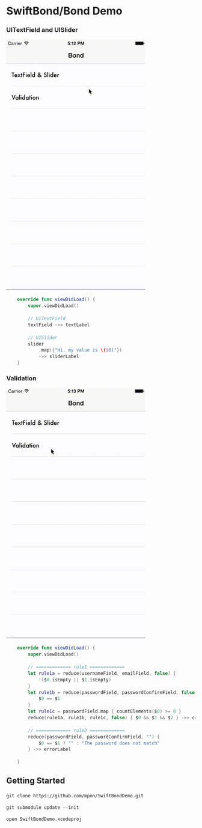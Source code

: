 SwiftBond/Bond Demo
=====

### UITextField and UISlider

![demo1](demo1.gif)


```swift
    override func viewDidLoad() {
        super.viewDidLoad()
        
        // UITextField
        textField ->> textLabel
        
        // UISlider
        slider
            .map({"Hi, my value is \($0)"})
            ->> sliderLabel
    }
```

### Validation

![demo2](demo2.gif)

```swift
    override func viewDidLoad() {
        super.viewDidLoad()
        
        // ============= rule1 =============
        let rule1a = reduce(usernameField, emailField, false) {
            !($0.isEmpty || $1.isEmpty)
        }
        let rule1b = reduce(passwordField, passwordConfirmField, false) {
            $0 == $1
        }
        let rule1c = passwordField.map { countElements($0) >= 8 }
        reduce(rule1a, rule1b, rule1c, false) { $0 && $1 && $2 } ->> createButton

        // ============= rule2 =============
        reduce(passwordField, passwordConfirmField, "") {
            $0 == $1 ? "" : "The password does not match"
        } ->> errorLabel
        
    }
```

Getting Started
-----

`git clone https://github.com/mpon/SwiftBondDemo.git`

`git submodule update --init`

`open SwiftBondDemo.xcodeproj`

